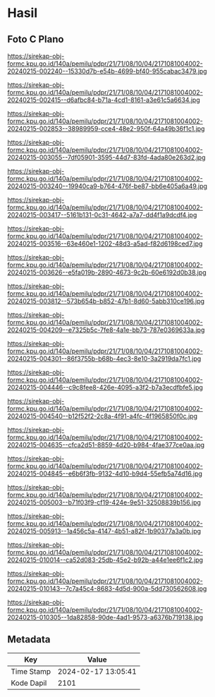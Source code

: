 # Hasil

## Foto C Plano

https://sirekap-obj-formc.kpu.go.id/140a/pemilu/pdpr/21/71/08/10/04/2171081004002-20240215-002240--15330d7b-e54b-4699-bf40-955cabac3479.jpg

https://sirekap-obj-formc.kpu.go.id/140a/pemilu/pdpr/21/71/08/10/04/2171081004002-20240215-002415--d6afbc84-b71a-4cd1-8161-a3e61c5a6634.jpg

https://sirekap-obj-formc.kpu.go.id/140a/pemilu/pdpr/21/71/08/10/04/2171081004002-20240215-002853--38989959-cce4-48e2-950f-64a49b36f1c1.jpg

https://sirekap-obj-formc.kpu.go.id/140a/pemilu/pdpr/21/71/08/10/04/2171081004002-20240215-003055--7df05901-3595-44d7-83fd-4ada80e263d2.jpg

https://sirekap-obj-formc.kpu.go.id/140a/pemilu/pdpr/21/71/08/10/04/2171081004002-20240215-003240--19940ca9-b764-476f-be87-bb6e405a6a49.jpg

https://sirekap-obj-formc.kpu.go.id/140a/pemilu/pdpr/21/71/08/10/04/2171081004002-20240215-003417--5161b131-0c31-4642-a7a7-dd4f1a9dcdf4.jpg

https://sirekap-obj-formc.kpu.go.id/140a/pemilu/pdpr/21/71/08/10/04/2171081004002-20240215-003516--63e460e1-1202-48d3-a5ad-f82d6198ced7.jpg

https://sirekap-obj-formc.kpu.go.id/140a/pemilu/pdpr/21/71/08/10/04/2171081004002-20240215-003626--e5fa019b-2890-4673-9c2b-60e6192d0b38.jpg

https://sirekap-obj-formc.kpu.go.id/140a/pemilu/pdpr/21/71/08/10/04/2171081004002-20240215-003812--573b654b-b852-47b1-8d60-5abb310ce196.jpg

https://sirekap-obj-formc.kpu.go.id/140a/pemilu/pdpr/21/71/08/10/04/2171081004002-20240215-004209--e7325b5c-7fe8-4a1e-bb73-787e0369633a.jpg

https://sirekap-obj-formc.kpu.go.id/140a/pemilu/pdpr/21/71/08/10/04/2171081004002-20240215-004301--86f3755b-b68b-4ec3-8e10-3a2919da7fc1.jpg

https://sirekap-obj-formc.kpu.go.id/140a/pemilu/pdpr/21/71/08/10/04/2171081004002-20240215-004446--c9c8fee8-426e-4095-a3f2-b7a3ecdfbfe5.jpg

https://sirekap-obj-formc.kpu.go.id/140a/pemilu/pdpr/21/71/08/10/04/2171081004002-20240215-004540--b12f52f2-2c8a-4f91-a4fc-4f1965850f0c.jpg

https://sirekap-obj-formc.kpu.go.id/140a/pemilu/pdpr/21/71/08/10/04/2171081004002-20240215-004635--cfca2d51-8859-4d20-b984-4fae377ce0aa.jpg

https://sirekap-obj-formc.kpu.go.id/140a/pemilu/pdpr/21/71/08/10/04/2171081004002-20240215-004845--e6b6f3fb-9132-4d10-b9d4-55efb5a74d16.jpg

https://sirekap-obj-formc.kpu.go.id/140a/pemilu/pdpr/21/71/08/10/04/2171081004002-20240215-005003--b71f03f9-cf19-424e-9e51-32508839b156.jpg

https://sirekap-obj-formc.kpu.go.id/140a/pemilu/pdpr/21/71/08/10/04/2171081004002-20240215-005913--1a456c5a-4147-4b51-a82f-1b90377a3a0b.jpg

https://sirekap-obj-formc.kpu.go.id/140a/pemilu/pdpr/21/71/08/10/04/2171081004002-20240215-010014--ca52d083-25db-45e2-b92b-a44e1ee6f1c2.jpg

https://sirekap-obj-formc.kpu.go.id/140a/pemilu/pdpr/21/71/08/10/04/2171081004002-20240215-010143--7c7a45c4-8683-4d5d-900a-5dd730562608.jpg

https://sirekap-obj-formc.kpu.go.id/140a/pemilu/pdpr/21/71/08/10/04/2171081004002-20240215-010305--1da82858-90de-4ad1-9573-a6376b719138.jpg


## Metadata

| Key        | Value               |
| ---------- | ------------------- |
| Time Stamp | 2024-02-17 13:05:41 |
| Kode Dapil | 2101                |



